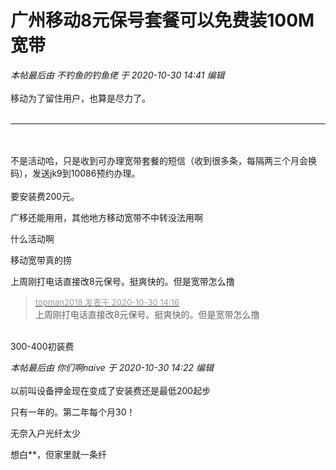 # 广州移动8元保号套餐可以免费装100M宽带


<i class="pstatus"> 本帖最后由 不钓鱼的钓鱼佬 于 2020-10-30 14:41 编辑 </i><br />
<br />
移动为了留住用户，也算是尽力了。<img src="static/image/smiley/yct/011.gif" smilieid="33" border="0" alt="" /> <br />
<br />
<hr class="l" /><br />
<br />
不是活动哈，只是收到可办理宽带套餐的短信（收到很多条，每隔两三个月会换码），发送jk9到10086预约办理。<br />
<br />
要安装费200元。

广移还能用用，其他地方移动宽带不中转没法用啊

什么活动啊

移动宽带真的捞

上周刚打电话直接改8元保号。挺爽快的。但是宽带怎么撸<img src="static/image/smiley/default/lol.gif" smilieid="12" border="0" alt="" />

<div class="quote"><blockquote><font size="2"><a href="https://www.hostloc.com/forum.php?mod=redirect&amp;goto=findpost&amp;pid=9375052&amp;ptid=760215" target="_blank"><font color="#999999">topman2018 发表于 2020-10-30 14:16</font></a></font><br />
上周刚打电话直接改8元保号。挺爽快的。但是宽带怎么撸</blockquote></div><br />
300-400初装费

<i class="pstatus"> 本帖最后由 你们啊naive 于 2020-10-30 14:22 编辑 </i><br />
<br />
以前叫设备押金现在变成了安装费还是最低200起步<img src="static/image/smiley/default/lol.gif" smilieid="12" border="0" alt="" />

只有一年的。第二年每个月30！

无奈入户光纤太少

<img src="static/image/smiley/yct/022.gif" smilieid="42" border="0" alt="" />想白**，但家里就一条纤
